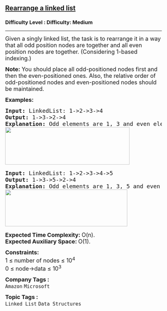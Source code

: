<h2><a href="https://www.geeksforgeeks.org/problems/rearrange-a-linked-list/1?page=4&category=Linked%20List&difficulty=Basic,Easy,Medium&status=solved,unsolved&sortBy=submissions">Rearrange a linked list</a></h2><h3>Difficulty Level : Difficulty: Medium</h3><hr><div class="problems_problem_content__Xm_eO"><p><span style="font-size: 18px;">Given a singly linked list, the task is to rearrange it in a way that all odd position nodes are together and all even position nodes are together. (</span><span style="font-size: 18px;">C</span><span style="font-size: 18px;">onsidering 1-based indexing.</span><span style="font-size: 18px;">)</span></p>
<p><span style="font-size: 18px;"><strong>Note:</strong></span><span style="font-size: 18px;"> You should place all odd-positioned nodes first and then the even-positioned ones. Also, the relative order of odd-positioned nodes and even-positioned nodes should be maintained.&nbsp;</span></p>
<p><span style="font-size: 18px;"><strong>Examples:</strong></span></p>
<pre><span style="font-size: 18px;"><strong>Input: </strong>LinkedList: 1-&gt;2-&gt;3-&gt;4
<strong>Output: </strong>1-&gt;3-&gt;2-&gt;4 
<strong>Explanation: </strong>Odd elements are 1, 3 and even elements are 2, 4. Hence, resultant linked list is 1-&gt;3-&gt;2-&gt;4<br></span><img src="https://media.geeksforgeeks.org/img-practice/prod/addEditProblem/700045/Web/Other/blobid0_1722066423.png" width="400" height="120"> </pre>
<pre><span style="font-size: 18px;"><strong>Input: </strong>LinkedList: 1-&gt;2-&gt;3-&gt;4-&gt;5
<strong>Output: </strong>1-&gt;3-&gt;5-&gt;2-&gt;4 
<strong>Explanation:</strong> Odd elements are 1, 3, 5 and even elements are 2, 4. Hence, resultant linked list is 1-&gt;3-&gt;5-&gt;2-&gt;4.<br></span><img src="https://media.geeksforgeeks.org/img-practice/prod/addEditProblem/700045/Web/Other/blobid1_1722066444.png" width="393" height="118"> </pre>
<p><span style="font-size: 18px;"><strong>Expected Time Complexity:&nbsp;</strong>O(n).<br><strong>Expected Auxiliary Space:&nbsp;</strong>O(1).</span></p>
<p><span style="font-size: 18px;"><strong>Constraints:</strong><br>1 ≤ number of nodes ≤ 10<sup>4</sup><br>0 ≤ node-&gt;data ≤ 10<sup>3</sup></span></p></div><p><span style=font-size:18px><strong>Company Tags : </strong><br><code>Amazon</code>&nbsp;<code>Microsoft</code>&nbsp;<br><p><span style=font-size:18px><strong>Topic Tags : </strong><br><code>Linked List</code>&nbsp;<code>Data Structures</code>&nbsp;